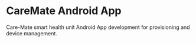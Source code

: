 # CareMate Android App
Care-Mate smart health unit Android App development for provisioning and device management.
